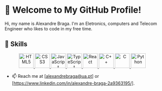 # 👋 Welcome to My GitHub Profile!

Hi, my name is Alexandre Braga. I'm an Eletronics, computers and Telecom Engineer who likes to code in my free time.

## 📖 Skills

<div align="center">

  <!-- First Row: Web Fundamentals -->
  <a href="https://developer.mozilla.org/en-US/docs/Web/HTML" title="HTML5">
    <img src="https://cdn.simpleicons.org/html5/E34F26" alt="HTML5" height="48">
  </a>
  <a href="https://developer.mozilla.org/en-US/docs/Web/CSS" title="CSS3">
    <img src="https://cdn.simpleicons.org/css3/1572B6" alt="CSS3" height="48">
  </a>
  <a href="https://developer.mozilla.org/en-US/docs/Web/JavaScript" title="JavaScript">
    <img src="https://cdn.simpleicons.org/javascript/F7DF1E" alt="JavaScript" height="48">
  </a>
  <a href="https://www.typescriptlang.org/" title="TypeScript">
    <img src="https://cdn.simpleicons.org/typescript/3178C6" alt="TypeScript" height="48">
  </a>
  <a href="https://react.dev/" title="React">
    <img src="https://cdn.simpleicons.org/react/61DAFB" alt="React" height="48">
  </a>
  <a href="https://en.cppreference.com/w/" title="C++">
    <img src="https://cdn.simpleicons.org/cplusplus/00599C" alt="C++" height="48">
  </a>
  <a href="https://en.cppreference.com/w/c" title="C">
    <img src="https://cdn.simpleicons.org/c/A8B9DC" alt="C" height="48">
  </a>
  <a href="https://www.python.org/" title="Python">
    <img src="https://cdn.simpleicons.org/python/3776AB" alt="Python" height="48">
  </a>

</div>

- 📫 Reach me at [alexandrebraga@ua.pt] or [https://www.linkedin.com/in/alexandre-braga-2a9363195/].
